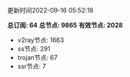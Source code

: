 更新时间2022-09-16 05:52:18

**总订阅: 64**
**总节点: 9865**
**有效节点: 2028**
- v2ray节点: 1663
- ss节点: 291
- trojan节点: 67
- ssr节点: 7

